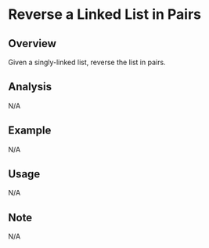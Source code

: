 # Reverse a Linked List in Pairs 

Overview
---
Given a singly-linked list, reverse the list in pairs.

Analysis
---
N/A

Example
---
N/A

Usage
---
N/A

Note
---
N/A
